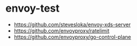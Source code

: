 # envoy-test

 * https://github.com/stevesloka/envoy-xds-server
 * https://github.com/envoyproxy/ratelimit
 * https://github.com/envoyproxy/go-control-plane
